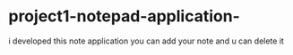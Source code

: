 # project1-notepad-application-
i developed this note application you can add your note and u can delete it
